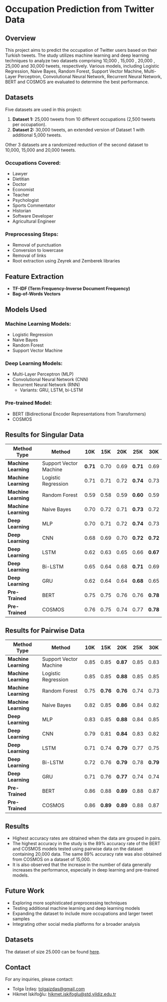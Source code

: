 # Occupation Prediction from Twitter Data

## Overview
This project aims to predict the occupation of Twitter users based on their Turkish tweets. The study utilizes machine learning and deep learning techniques to analyze two datasets comprising 10,000 , 15,000 , 20,000 , 25,000 and 30,000 tweets, respectively. Various models, including Logistic Regression, Naive Bayes, Random Forest, Support Vector Machine, Multi-Layer Perceptron, Convolutional Neural Network, Recurrent Neural Network, BERT and COSMOS are evaluated to determine the best performance.

## Datasets
Five datasets are used in this project:
1. **Dataset 1:** 25,000 tweets from 10 different occupations (2,500 tweets per occupation).
2. **Dataset 2:** 30,000 tweets, an extended version of Dataset 1 with additional 5,000 tweets.

Other 3 datasets are a randomized reduction of the second dataset to 10,000, 15,000 and 20,000 tweets.

### Occupations Covered:
- Lawyer
- Dietitian
- Doctor
- Economist
- Teacher
- Psychologist
- Sports Commentator
- Historian
- Software Developer
- Agricultural Engineer

### Preprocessing Steps:
- Removal of punctuation
- Conversion to lowercase
- Removal of links
- Root extraction using Zeyrek and Zemberek libraries

## Feature Extraction
- **TF-IDF (Term Frequency-Inverse Document Frequency)**
- **Bag-of-Words Vectors**

## Models Used
### Machine Learning Models:
- Logistic Regression
- Naive Bayes
- Random Forest
- Support Vector Machine

### Deep Learning Models:
- Multi-Layer Perceptron (MLP)
- Convolutional Neural Network (CNN)
- Recurrent Neural Network (RNN)
  - Variants: GRU, LSTM, bi-LSTM

### Pre-trained Model:
- BERT (Bidirectional Encoder Representations from Transformers)
- COSMOS

## Results for Singular Data

| **Method Type**    | **Method**            |     **10K**    |   **15K** |     **20K** | **25K** |  **30K** |
|--------------------|-----------------------|------------|------------|--------------|--------------|--------------|
| **Machine Learning** | Support Vector Machine |  **0.71**    | 0.70     |    0.69       |  **0.71**      |  0.69
| **Machine Learning** | Logistic Regression   |   0.71   | 0.71     |    0.72       | **0.74**       |  0.73
| **Machine Learning** | Random Forest         |   0.59  | 0.58     |    0.59       |  **0.60**        |  0.59
| **Machine Learning** | Naive Bayes           |   0.70   | 0.72     |    0.71       |  **0.73**      |  0.72
| **Deep Learning**  | MLP                   |   0.70   | 0.71     |    0.72       |  **0.74**        |  0.73
| **Deep Learning**  | CNN                   |   0.68   | 0.69     |    0.70       |  **0.72**        | **0.72**
| **Deep Learning**  | LSTM                  |   0.62   | 0.63     |    0.65       |  0.66        |  **0.67**
| **Deep Learning**  | Bi-LSTM               |   0.65   | 0.64     |    0.68       |  **0.71**        |  0.69  
| **Deep Learning**  | GRU                   |   0.62   | 0.64     |    0.64       |  **0.68**        |  0.65
| **Pre-Trained**    | BERT                  |   0.75   | 0.75     |    0.76       |  0.76        |  **0.78**
| **Pre-Trained**    | COSMOS                  |   0.76   | 0.75     |    0.74       |  0.77      |  **0.78**

## Results for Pairwise Data

| **Method Type**    | **Method**            |     **10K**    |   **15K** |     **20K** | **25K** |  **30K** |
|--------------------|-----------------------|------------|------------|--------------|--------------|--------------|
| **Machine Learning** | Support Vector Machine |  0.85    | 0.85     |    **0.87**       |  0.85      |  0.83
| **Machine Learning** | Logistic Regression   |   0.85   | 0.85     |    **0.88**       | 0.85       |  0.85
| **Machine Learning** | Random Forest         |   0.75  | **0.76**     |    **0.76**       |  0.74        |  0.73
| **Machine Learning** | Naive Bayes           |   0.82   | 0.85     |    **0.86**       |  0.84      |  0.82
| **Deep Learning**  | MLP                   |   0.83   | 0.85     |    **0.88**       |  0.84        |  0.85
| **Deep Learning**  | CNN                   |   0.79   | 0.81     |    **0.84**       |  0.83        | 0.82
| **Deep Learning**  | LSTM                  |   0.71   | 0.74    |   **0.79**       |  0.77        |  0.75
| **Deep Learning**  | Bi-LSTM               |   0.72   | 0.76     |    **0.79**       |  0.78        |  **0.79**  
| **Deep Learning**  | GRU                   |   0.71   | 0.76     |    **0.77**       |  0.74        |  0.74
| **Pre-Trained**    | BERT                  |   0.86   | 0.88     |    **0.89**       |  0.88        |  0.87
| **Pre-Trained**    | COSMOS                  |   0.86   | **0.89**     |    **0.89**       |  0.88      |  0.87


## Results
- Highest accuracy rates are obtained when the data are grouped in pairs.
- The highest accuracy in the study is the 89% accuracy rate of the BERT and COSMOS models tested using pairwise data on the dataset containing 20,000 data. The same 89% accuracy rate was also obtained from COSMOS on a dataset of 15,000.
- It is also observed that the increase in the number of data generally increases the performance, especially in deep learning and pre-trained models.


## Future Work
- Exploring more sophisticated preprocessing techniques
- Testing additional machine learning and deep learning models
- Expanding the dataset to include more occupations and larger tweet samples
- Integrating other social media platforms for a broader analysis

## Datasets
The dataset of size 25.000 can be found [here](https://github.com/imayda/occupation-dataset-in-turkish).


## Contact
For any inquiries, please contact:
- Tolga İzdaş: [tolgaizdas@gmail.com](mailto:tolgaizdas@gmail.com)
- Hikmet İskifoğlu: [hikmet.iskifoglu@std.yildiz.edu.tr](mailto:hikmet.iskifoglu@std.yildiz.edu.tr)


